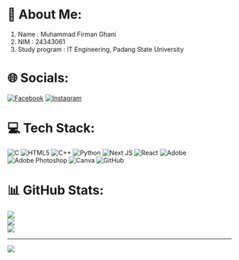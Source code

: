 # 💫 About Me:
1. Name          : Muhammad Firman Ghani   
2. NIM           : 24343061   
3. Study program : IT Engineering, Padang State University


# 🌐 Socials:
[![Facebook](https://img.shields.io/badge/Facebook-%231877F2.svg?logo=Facebook&logoColor=white)](https://facebook.com/Firghan) [![Instagram](https://img.shields.io/badge/Instagram-%23E4405F.svg?logo=Instagram&logoColor=white)](https://instagram.com/firman_ghani27) 

# 💻 Tech Stack:
![C](https://img.shields.io/badge/c-%2300599C.svg?style=for-the-badge&logo=c&logoColor=white) ![HTML5](https://img.shields.io/badge/html5-%23E34F26.svg?style=for-the-badge&logo=html5&logoColor=white) ![C++](https://img.shields.io/badge/c++-%2300599C.svg?style=for-the-badge&logo=c%2B%2B&logoColor=white) ![Python](https://img.shields.io/badge/python-3670A0?style=for-the-badge&logo=python&logoColor=ffdd54) ![Next JS](https://img.shields.io/badge/Next-black?style=for-the-badge&logo=next.js&logoColor=white) ![React](https://img.shields.io/badge/react-%2320232a.svg?style=for-the-badge&logo=react&logoColor=%2361DAFB) ![Adobe](https://img.shields.io/badge/adobe-%23FF0000.svg?style=for-the-badge&logo=adobe&logoColor=white) ![Adobe Photoshop](https://img.shields.io/badge/adobe%20photoshop-%2331A8FF.svg?style=for-the-badge&logo=adobe%20photoshop&logoColor=white) ![Canva](https://img.shields.io/badge/Canva-%2300C4CC.svg?style=for-the-badge&logo=Canva&logoColor=white) ![GitHub](https://img.shields.io/badge/github-%23121011.svg?style=for-the-badge&logo=github&logoColor=white)
# 📊 GitHub Stats:
![](https://github-readme-stats.vercel.app/api?username=MuhammadFirmanGhani9&theme=default&hide_border=false&include_all_commits=false&count_private=false)<br/>
![](https://github-readme-streak-stats.herokuapp.com/?user=MuhammadFirmanGhani9&theme=default&hide_border=false)<br/>
![](https://github-readme-stats.vercel.app/api/top-langs/?username=MuhammadFirmanGhani9&theme=default&hide_border=false&include_all_commits=false&count_private=false&layout=compact)

---
[![](https://visitcount.itsvg.in/api?id=MuhammadFirmanGhani9&icon=0&color=0)](https://visitcount.itsvg.in)

<!-- Proudly created with GPRM ( https://gprm.itsvg.in ) -->
